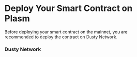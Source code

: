 # Deploy Your Smart  Contract  on Plasm

Before deploying your smart contract on the mainnet, you are recommended to deploy the contract on Dusty Network. 

### Dusty Network

